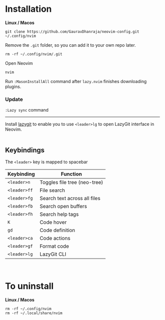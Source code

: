 # Installation

**Linux / Macos**
```
git clone https://github.com/GauravDhanraja/neovim-config.git ~/.config/nvim
```

Remove the `.git` folder, so you can add it to your own repo later.
```
rm -rf ~/.config/nvim/.git
```

Open Neovim
```
nvim
```
Run `:MasonInstallAll` command after `lazy.nvim` finishes downloading plugins. <br />

### Update
`:Lazy sync` command

---

Install [lazygit](https://github.com/jesseduffield/lazygit) to enable you to use `<leader>lg` to open LazyGit interface in Neovim. <br />
<br />

## Keybindings

The `<leader>` key is mapped to spacebar <br />

| Keybinding 	| Function                     	|
|------------	|------------------------------	|
| `<leader>n`  	| Toggles file tree (neo-tree) 	|
| `<leader>ff` 	| File search                  	|
| `<leader>fg` 	| Search text across all files 	|
| `<leader>fb` 	| Search open buffers          	|
| `<leader>fh` 	| Search help tags             	|
| `K`        	| Code hover                   	|
| `gd`       	| Code definition              	|
| `<leader>ca` 	| Code actions                 	|
| `<leader>gf` 	| Format code                  	|
| `<leader>lg` 	| LazyGit CLI                  	|

<br />

# To uninstall

**Linux / Macos**
```
rm -rf ~/.config/nvim
rm -rf ~/.local/share/nvim
```

